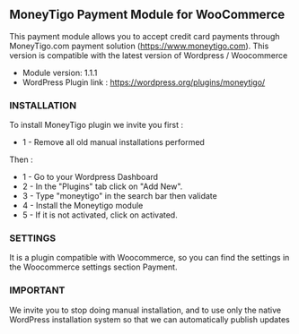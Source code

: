 ## MoneyTigo Payment Module for WooCommerce ##

This payment module allows you to accept credit card payments through MoneyTigo.com payment solution (https://www.moneytigo.com).
This version is compatible with the latest version of Wordpress / Woocommerce

* Module version: 1.1.1
* WordPress Plugin link : https://wordpress.org/plugins/moneytigo/

### INSTALLATION ###

To install MoneyTigo plugin we invite you first : 

* 1 - Remove all old manual installations performed

Then : 

* 1 - Go to your Wordpress Dashboard
* 2 - In the "Plugins" tab click on "Add New".
* 3 - Type "moneytigo" in the search bar then validate
* 4 - Install the Moneytigo module
* 5 - If it is not activated, click on activated.


### SETTINGS ###

It is a plugin compatible with Woocommerce, so you can find the settings in the Woocommerce settings section Payment.


### IMPORTANT ###
We invite you to stop doing manual installation, and to use only the native WordPress installation system so that we can automatically publish updates
